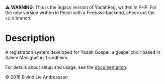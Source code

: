 ⚠️ **WARNING**: This is the legacy version of YadahReg, written in PHP. For the new version written in React with a Firebase backend, check out the `v2.0` branch.

# Description

A registration system developed for Yadah Gospel, a gospel choir based in Salem Menighet in Trondheim.

For details about setup and usage, see the [documentation](docs/index.md).

&copy; 2016 Eivind Lie Andreassen 
